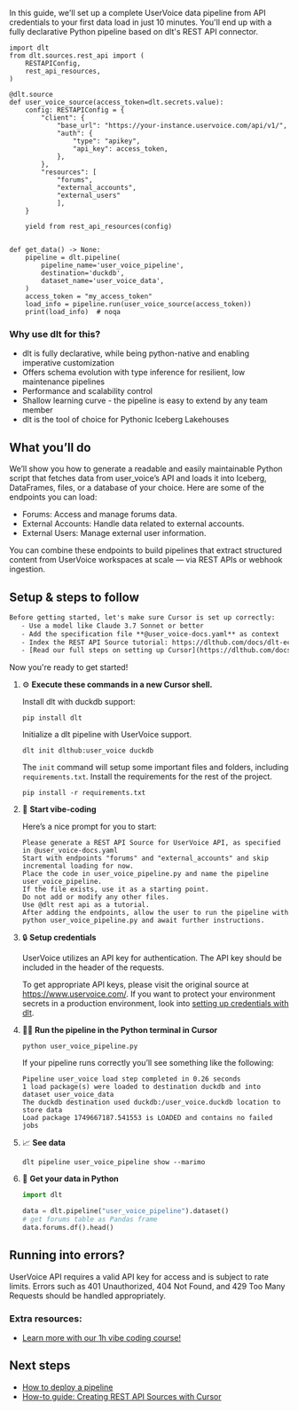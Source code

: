 In this guide, we'll set up a complete UserVoice data pipeline from API credentials to your first data load in just 10 minutes. You'll end up with a fully declarative Python pipeline based on dlt's REST API connector.

```python-outcome
import dlt
from dlt.sources.rest_api import (
    RESTAPIConfig,
    rest_api_resources,
)

@dlt.source
def user_voice_source(access_token=dlt.secrets.value):
    config: RESTAPIConfig = {
        "client": {
            "base_url": "https://your-instance.uservoice.com/api/v1/",
            "auth": {
                "type": "apikey",
                "api_key": access_token,
            },
        },
        "resources": [
            "forums",
            "external_accounts",
            "external_users"
            ],
    }

    yield from rest_api_resources(config)


def get_data() -> None:
    pipeline = dlt.pipeline(
        pipeline_name='user_voice_pipeline',
        destination='duckdb',
        dataset_name='user_voice_data', 
    )
    access_token = "my_access_token"
    load_info = pipeline.run(user_voice_source(access_token))
    print(load_info)  # noqa
```

### Why use dlt for this?

- dlt is fully declarative, while being python-native and enabling imperative customization
- Offers schema evolution with type inference for resilient, low maintenance pipelines
- Performance and scalability control
- Shallow learning curve - the pipeline is easy to extend by any team member
- dlt is the tool of choice for Pythonic Iceberg Lakehouses

## What you’ll do

We’ll show you how to generate a readable and easily maintainable Python script that fetches data from user_voice’s API and loads it into Iceberg, DataFrames, files, or a database of your choice. Here are some of the endpoints you can load:

- Forums: Access and manage forums data.
- External Accounts: Handle data related to external accounts.
- External Users: Manage external user information.

You can combine these endpoints to build pipelines that extract structured content from UserVoice workspaces at scale — via REST APIs or webhook ingestion.

## Setup & steps to follow

```default
Before getting started, let's make sure Cursor is set up correctly:
   - Use a model like Claude 3.7 Sonnet or better
   - Add the specification file **@user_voice-docs.yaml** as context
   - Index the REST API Source tutorial: https://dlthub.com/docs/dlt-ecosystem/verified-sources/rest_api/ and add it to context as **@dlt rest api**
   - [Read our full steps on setting up Cursor](https://dlthub.com/docs/dlt-ecosystem/llm-tooling/cursor-restapi#23-configuring-cursor-with-documentation)
```

Now you're ready to get started! 

1. ⚙️ **Execute these commands in a new Cursor shell.**
    
    Install dlt with duckdb support:
    ```shell
    pip install dlt
    ```

    Initialize a dlt pipeline with UserVoice support.
    ```shell
    dlt init dlthub:user_voice duckdb
    ```

    The `init` command will setup some important files and folders, including `requirements.txt`. Install the requirements for the rest of the project.
    ```shell
    pip install -r requirements.txt
    ```
    
2. 🤠 **Start vibe-coding**
    
    Here’s a nice prompt for you to start: 
    
    ```prompt
    Please generate a REST API Source for UserVoice API, as specified in @user_voice-docs.yaml 
    Start with endpoints "forums" and "external_accounts" and skip incremental loading for now. 
    Place the code in user_voice_pipeline.py and name the pipeline user_voice_pipeline. 
    If the file exists, use it as a starting point. 
    Do not add or modify any other files. 
    Use @dlt rest api as a tutorial. 
    After adding the endpoints, allow the user to run the pipeline with python user_voice_pipeline.py and await further instructions.
    ```

    
3. 🔒 **Setup credentials** 
    
    UserVoice utilizes an API key for authentication. The API key should be included in the header of the requests.
    
    To get appropriate API keys, please visit the original source at https://www.uservoice.com/.
    If you want to protect your environment secrets in a production environment, look into [setting up credentials with dlt](https://dlthub.com/docs/walkthroughs/add_credentials).
    
4. 🏃‍♀️ **Run the pipeline in the Python terminal in Cursor**
    
    ```shell
    python user_voice_pipeline.py
    ```
    
    If your pipeline runs correctly you’ll see something like the following:
    
    ```shell
    Pipeline user_voice load step completed in 0.26 seconds
    1 load package(s) were loaded to destination duckdb and into dataset user_voice_data
    The duckdb destination used duckdb:/user_voice.duckdb location to store data
    Load package 1749667187.541553 is LOADED and contains no failed jobs
    ```
    
5. 📈 **See data**
    
    ```shell
    dlt pipeline user_voice_pipeline show --marimo
    ```
    
6. 🐍 **Get your data in Python**
    
    ```python
    import dlt

   data = dlt.pipeline("user_voice_pipeline").dataset()
   # get forums table as Pandas frame
   data.forums.df().head()
    ```

## Running into errors?

UserVoice API requires a valid API key for access and is subject to rate limits. Errors such as 401 Unauthorized, 404 Not Found, and 429 Too Many Requests should be handled appropriately.

### Extra resources:

- [Learn more with our 1h vibe coding course!](https://www.youtube.com/watch?v=GGid70rnJuM)

## Next steps

- [How to deploy a pipeline](https://dlthub.com/docs/walkthroughs/deploy-a-pipeline)
- [How-to guide: Creating REST API Sources with Cursor](https://dlthub.com/docs/dlt-ecosystem/llm-tooling/cursor-restapi)